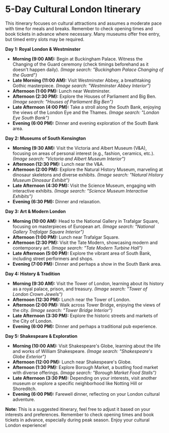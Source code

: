 # 5-Day Cultural London Itinerary

This itinerary focuses on cultural attractions and assumes a moderate pace with time for meals and breaks.  Remember to check opening times and book tickets in advance where necessary.  Many museums offer free entry, but timed entry slots may be required.


**Day 1: Royal London & Westminster**

* **Morning (9:00 AM):** Begin at Buckingham Palace.  Witness the Changing of the Guard ceremony (check timings beforehand as it doesn't happen daily).  *(Image search: "Buckingham Palace Changing of the Guard")*
* **Late Morning (11:00 AM):** Visit Westminster Abbey, a breathtaking Gothic masterpiece.  *(Image search: "Westminster Abbey Interior")*
* **Afternoon (1:00 PM):** Lunch near Westminster.
* **Afternoon (2:30 PM):** Explore the Houses of Parliament and Big Ben.  *(Image search: "Houses of Parliament Big Ben")*
* **Late Afternoon (4:00 PM):** Take a stroll along the South Bank, enjoying the views of the London Eye and the Thames. *(Image search: "London Eye South Bank")*
* **Evening (6:00 PM):** Dinner and evening exploration of the South Bank area.


**Day 2: Museums of South Kensington**

* **Morning (9:30 AM):** Visit the Victoria and Albert Museum (V&A), focusing on areas of personal interest (e.g., fashion, ceramics, etc.). *(Image search: "Victoria and Albert Museum Interior")*
* **Afternoon (12:30 PM):** Lunch near the V&A.
* **Afternoon (2:00 PM):** Explore the Natural History Museum, marveling at dinosaur skeletons and diverse exhibits. *(Image search: "Natural History Museum Dinosaur Exhibit")*
* **Late Afternoon (4:30 PM):** Visit the Science Museum, engaging with interactive exhibits. *(Image search: "Science Museum Interactive Exhibits")*
* **Evening (6:30 PM):** Dinner and relaxation.


**Day 3: Art & Modern London**

* **Morning (10:00 AM):** Head to the National Gallery in Trafalgar Square, focusing on masterpieces of European art. *(Image search: "National Gallery Trafalgar Square Interior")*
* **Afternoon (1:00 PM):** Lunch near Trafalgar Square.
* **Afternoon (2:30 PM):** Visit the Tate Modern, showcasing modern and contemporary art. *(Image search: "Tate Modern Turbine Hall")*
* **Late Afternoon (5:00 PM):** Explore the vibrant area of South Bank, including street performers and shops.
* **Evening (7:00 PM):** Dinner and perhaps a show in the South Bank area.


**Day 4: History & Tradition**

* **Morning (9:30 AM):** Visit the Tower of London, learning about its history as a royal palace, prison, and treasury. *(Image search: "Tower of London Crown Jewels")*
* **Afternoon (12:30 PM):** Lunch near the Tower of London.
* **Afternoon (2:00 PM):** Walk across Tower Bridge, enjoying the views of the city. *(Image search: "Tower Bridge Interior")*
* **Late Afternoon (3:30 PM):** Explore the historic streets and markets of the City of London.
* **Evening (6:00 PM):** Dinner and perhaps a traditional pub experience.


**Day 5: Shakespeare & Exploration**

* **Morning (10:00 AM):** Visit Shakespeare's Globe, learning about the life and works of William Shakespeare. *(Image search: "Shakespeare's Globe Exterior")*
* **Afternoon (12:00 PM):** Lunch near Shakespeare's Globe.
* **Afternoon (1:30 PM):** Explore Borough Market, a bustling food market with diverse offerings. *(Image search: "Borough Market Food Stalls")*
* **Late Afternoon (3:30 PM):** Depending on your interests, visit another museum or explore a specific neighborhood like Notting Hill or Shoreditch.
* **Evening (6:00 PM):** Farewell dinner, reflecting on your London cultural adventure.


**Note:** This is a suggested itinerary, feel free to adjust it based on your interests and preferences.  Remember to check opening times and book tickets in advance, especially during peak season.  Enjoy your cultural London experience!
```